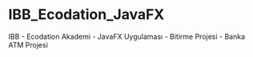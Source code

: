 # IBB_Ecodation_JavaFX
IBB - Ecodation Akademi - JavaFX Uygulaması - Bitirme Projesi - Banka ATM Projesi
